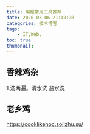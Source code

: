 ```yaml
---
title: 编程常用工具推荐
date: 2020-03-06 21:40:33
categories: 技术博客
tags:
    - IT,Web，
toc: true
thumbnail: 
---
```




<!--more-->

## 香辣鸡杂

1.洗两遍。清水洗 盐水洗



## 老乡鸡

https://cooklikehoc.soilzhu.su/
